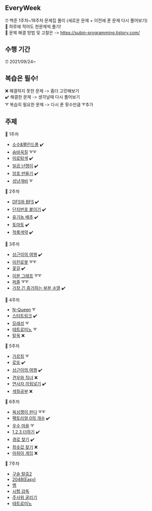 ## EveryWeek
⏰ 백준 1주차~19주차 문제집 풀이 (새로운 문제 + 이전에 푼 문제 다시 풀어보기)\
🥇 하루에 적어도 한문제씩 풀기!\
🔆 문제 해결 방법 및 고찰은 -> https://subin-programming.tistory.com/ 

## 수행 기간
⏰ 2021/09/24~

## 복습은 필수!
❌ 해결하지 못한 문제 -> 좀더 고민해보기\
✔️ 해결한 문제 -> 생각날때 다시 풀어보기\
➰ 복습히 필요한 문제 -> 다시 푼 횟수만큼 ➰추가

## 주제
🔸 1주차
  - [소수&팰린드롬](https://www.acmicpc.net/problem/1747) ✔️
  - [숨바꼭질](https://www.acmicpc.net/problem/1697) ➰➰
  - [미로탐색](https://www.acmicpc.net/problem/2178) ✔️
  - [일곱 난쟁이](https://www.acmicpc.net/problem/2309) ✔️
  - [암호 만들기](https://www.acmicpc.net/problem/1759) ✔️
  - [성냥개비](https://www.acmicpc.net/problem/3687) ➰

🔹 2주차
  - [DFS와 BFS](https://www.acmicpc.net/problem/1260) ✔️
  - [단지번호 붙이기](https://www.acmicpc.net/problem/2667) ✔️
  - [유기농 배추](https://www.acmicpc.net/problem/1012) ✔️
  - [토마토](https://www.acmicpc.net/problem/7576) ✔️
  - [적록색약](https://www.acmicpc.net/problem/10026) ✔️

🔸 3주차
  - [상근이의 여행](https://www.acmicpc.net/problem/9372) ✔️
  - [미친로봇](https://www.acmicpc.net/problem/1405) ➰➰
  - [꽃길](https://www.acmicpc.net/problem/14620) ✔️
  - [이분 그래프](https://www.acmicpc.net/problem/1707) ➰➰
  - [퍼즐](https://www.acmicpc.net/problem/1525) ➰➰
  - [가장 긴 증가하는 부분 수열](https://www.acmicpc.net/problem/11053) ✔️

🔹 4주차
  - [N-Queen](https://www.acmicpc.net/problem/9663) ➰
  - [스타트링크](https://www.acmicpc.net/problem/5014) ✔️
  - [모래성](https://www.acmicpc.net/problem/10711) ➰
  - [테트로미노](https://www.acmicpc.net/problem/14500) ➰
  - [탈옥](https://www.acmicpc.net/problem/9376) ❌

🔸 5주차
  - [가르침](https://www.acmicpc.net/problem/1062) ➰
  - [로또](https://www.acmicpc.net/problem/6603) ✔️
  - [상근이의 여행](https://www.acmicpc.net/problem/9372) ✔️
  - [견우와 직녀](https://www.acmicpc.net/problem/16137) ❌
  - [연사자 끼워넣기](https://www.acmicpc.net/problem/14888) ✔️
  - [색칠공부](https://www.acmicpc.net/problem/9521) ❌

🔹 6주차
  - [욕심쟁이 판다](https://www.acmicpc.net/problem/1937) ➰➰
  - [팩토리얼 0의 개수](https://www.acmicpc.net/problem/1676) ✔️
  - [우수 마을](https://www.acmicpc.net/problem/1949) ➰
  - [1,2,3 더하기](https://www.acmicpc.net/problem/9095) ✔️
  - [경로 찾기](https://www.acmicpc.net/problem/11403) ✔️
  - [최솟값 찾기](https://www.acmicpc.net/problem/11003) ❌
  - [마피아 게임](https://www.acmicpc.net/problem/10542) ❌
    
🔸 7주차
  - [구슬 탈출2](https://www.acmicpc.net/problem/13460)
  - [2048(Easy)](https://www.acmicpc.net/problem/12100)
  - [뱀](https://www.acmicpc.net/problem/3190)
  - [시험 감독](https://www.acmicpc.net/problem/13458)
  - [주사위 굴리기](https://www.acmicpc.net/problem/14499)
  - [테트로미노](https://www.acmicpc.net/problem/14500)
